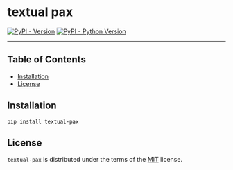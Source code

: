 # textual pax

[![PyPI - Version](https://img.shields.io/pypi/v/textual-pax.svg)](https://pypi.org/project/textual-pax)
[![PyPI - Python Version](https://img.shields.io/pypi/pyversions/textual-pax.svg)](https://pypi.org/project/textual-pax)

-----

## Table of Contents

- [Installation](#installation)
- [License](#license)

## Installation

```console
pip install textual-pax
```

## License

`textual-pax` is distributed under the terms of the [MIT](https://spdx.org/licenses/MIT.html) license.
